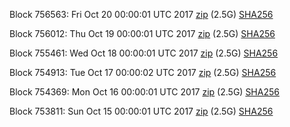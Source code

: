 Block 756563: Fri Oct 20 00:00:01 UTC 2017 [zip](https://transfer.sh/IwCZn/bootstrap.dat.20171020.zip) (2.5G) [SHA256](https://transfer.sh/iOZqv/sha256.txt)

Block 756012: Thu Oct 19 00:00:01 UTC 2017 [zip](https://transfer.sh/k54XJ/bootstrap.dat.20171019.zip) (2.5G) [SHA256](https://transfer.sh/A5DqQ/sha256.txt)

Block 755461: Wed Oct 18 00:00:01 UTC 2017 [zip](https://transfer.sh/Hc7i7/bootstrap.dat.20171018.zip) (2.5G) [SHA256](https://transfer.sh/6VesO/sha256.txt)

Block 754913: Tue Oct 17 00:00:02 UTC 2017 [zip](https://transfer.sh/cdZxk/bootstrap.dat.20171017.zip) (2.5G) [SHA256](https://transfer.sh/RcIqQ/sha256.txt)

Block 754369: Mon Oct 16 00:00:01 UTC 2017 [zip](https://transfer.sh/E5x83/bootstrap.dat.20171016.zip) (2.5G) [SHA256](https://transfer.sh/AKPWk/sha256.txt)

Block 753811: Sun Oct 15 00:00:01 UTC 2017 [zip](https://transfer.sh/3fTAh/bootstrap.dat.20171015.zip) (2.5G) [SHA256](https://transfer.sh/NnLJX/sha256.txt)
